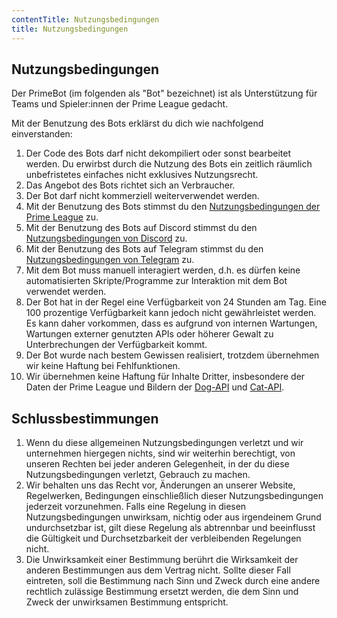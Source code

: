 ```yaml
---
contentTitle: Nutzungsbedingungen
title: Nutzungsbedingungen
---
```


## Nutzungsbedingungen

Der PrimeBot (im folgenden als "Bot" bezeichnet) ist als Unterstützung für Teams und Spieler:innen der Prime League
gedacht.

Mit der Benutzung des Bots erklärst du dich wie nachfolgend einverstanden:

1. Der Code des Bots darf nicht dekompiliert oder sonst bearbeitet werden. Du erwirbst durch die Nutzung des Bots ein
   zeitlich räumlich unbefristetes einfaches nicht exklusives Nutzungsrecht.
2. Das Angebot des Bots richtet sich an Verbraucher.
3. Der Bot darf nicht kommerziell weiterverwendet werden.
4. Mit der Benutzung des Bots stimmst du den [Nutzungsbedingungen der Prime League](https://docs.gamesports.net/tos/de)
   zu.
5. Mit der Benutzung des Bots auf Discord stimmst du
   den [Nutzungsbedingungen von Discord](https://discord.com/developers/docs/legal) zu.
6. Mit der Benutzung des Bots auf Telegram stimmst du
   den [Nutzungsbedingungen von Telegram](https://core.telegram.org/api/terms) zu.
7. Mit dem Bot muss manuell interagiert werden, d.h. es dürfen keine automatisierten Skripte/Programme zur Interaktion
   mit dem Bot verwendet werden.
8. Der Bot hat in der Regel eine Verfügbarkeit von 24 Stunden am Tag. Eine 100 prozentige Verfügbarkeit kann jedoch
   nicht gewährleistet werden. Es kann daher vorkommen, dass es aufgrund von internen Wartungen, Wartungen externer
   genutzten APIs oder höherer Gewalt zu Unterbrechungen der Verfügbarkeit kommt.
9. Der Bot wurde nach bestem Gewissen realisiert, trotzdem übernehmen wir keine Haftung bei Fehlfunktionen.
10. Wir übernehmen keine Haftung für Inhalte Dritter, insbesondere der Daten der Prime League und Bildern der
    [Dog-API](https://random.dog/) und [Cat-API](https://cataas.com/c/gif).

## Schlussbestimmungen

1. Wenn du diese allgemeinen Nutzungsbedingungen verletzt und wir unternehmen hiergegen nichts, sind wir weiterhin
   berechtigt, von unseren Rechten bei jeder anderen Gelegenheit, in der du diese Nutzungsbedingungen verletzt, Gebrauch
   zu machen.
2. Wir behalten uns das Recht vor, Änderungen an unserer Website, Regelwerken, Bedingungen einschließlich dieser
   Nutzungsbedingungen jederzeit vorzunehmen. Falls eine Regelung in diesen Nutzungsbedingungen unwirksam, nichtig oder
   aus irgendeinem Grund undurchsetzbar ist, gilt diese Regelung als abtrennbar und beeinflusst die Gültigkeit und
   Durchsetzbarkeit der verbleibenden Regelungen nicht.
3. Die Unwirksamkeit einer Bestimmung berührt die Wirksamkeit der anderen Bestimmungen aus dem Vertrag nicht. Sollte
   dieser Fall eintreten, soll die Bestimmung nach Sinn und Zweck durch eine andere rechtlich zulässige Bestimmung
   ersetzt werden, die dem Sinn und Zweck der unwirksamen Bestimmung entspricht.
